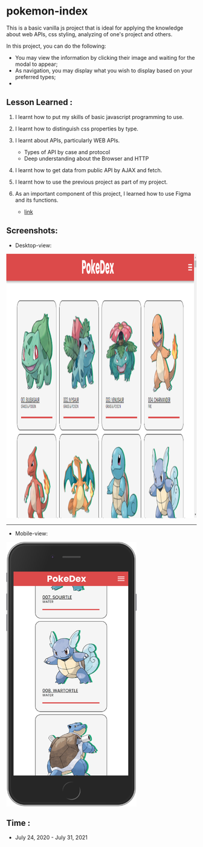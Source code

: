 # pokemon-index

This is a basic vanilla js project that is ideal for applying the knowledge about web APIs, css styling, analyzing of one's project and others.

In this project, you can do the following:

- You may view the information by clicking their image and waiting for the modal to appear;
- As navigation, you may display what you wish to display based on your preferred types;
-

## Lesson Learned :

1. I learnt how to put my skills of basic javascript programming to use.

2. I learnt how to distinguish css properties by type.

3. I learnt about APIs, particularly WEB APIs.

   - Types of API by case and protocol
   - Deep understanding about the Browser and HTTP

4. I learnt how to get data from public API by AJAX and fetch.

5. I learnt how to use the previous project as part of my project.

6. As an important component of this project, I learned how to use Figma and its functions.

   - [link](https://github.com/JeloRisk/10-pokemon-index/blob/main/pokedex.fig)

## Screenshots:

- Desktop-view:
<div>
  <img src="https://github.com/JeloRisk/10-pokemon-index/blob/main/assets/screenshots/pokemon-index-sc(2).png" alt="Main Screen" height="700dp">
</div>

---

- Mobile-view:
<div>
  <img src="https://github.com/JeloRisk/10-pokemon-index/blob/main/assets/screenshots/pokemon-index-sc(1).png" alt="Main Screen" height="700dp">
</div>

## Time :

- July 24, 2020 - July 31, 2021
